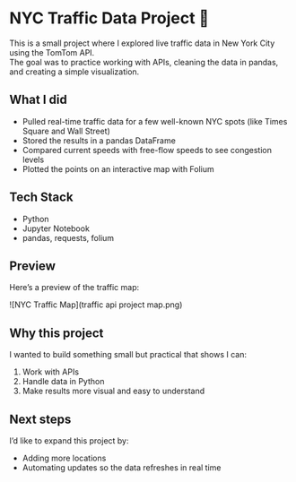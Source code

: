 # NYC Traffic Data Project 🚦

This is a small project where I explored live traffic data in New York City using the TomTom API.  
The goal was to practice working with APIs, cleaning the data in pandas, and creating a simple visualization.

## What I did
- Pulled real-time traffic data for a few well-known NYC spots (like Times Square and Wall Street)
- Stored the results in a pandas DataFrame
- Compared current speeds with free-flow speeds to see congestion levels
- Plotted the points on an interactive map with Folium

## Tech Stack
- Python
- Jupyter Notebook
- pandas, requests, folium

## Preview

Here’s a preview of the traffic map:

![NYC Traffic Map](traffic api project map.png)


## Why this project
I wanted to build something small but practical that shows I can:
1. Work with APIs
2. Handle data in Python
3. Make results more visual and easy to understand

## Next steps
I’d like to expand this project by:
- Adding more locations
- Automating updates so the data refreshes in real time
